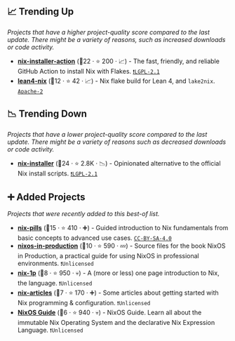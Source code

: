 ## 📈 Trending Up

_Projects that have a higher project-quality score compared to the last update. There might be a variety of reasons, such as increased downloads or code activity._

- <b><a href="https://github.com/DeterminateSystems/nix-installer-action">nix-installer-action</a></b> (🥇22 ·  ⭐ 200 · 📈) - The fast, friendly, and reliable GitHub Action to install Nix with Flakes. <code><a href="https://tldrlegal.com/search?q=LGPL-2.1">❗️LGPL-2.1</a></code>
- <b><a href="https://github.com/lenianiva/lean4-nix">lean4-nix</a></b> (🥈12 ·  ⭐ 42 · 📈) - Nix flake build for Lean 4, and `lake2nix`. <code><a href="http://bit.ly/3nYMfla">Apache-2</a></code>

## 📉 Trending Down

_Projects that have a lower project-quality score compared to the last update. There might be a variety of reasons such as decreased downloads or code activity._

- <b><a href="https://github.com/DeterminateSystems/nix-installer">nix-installer</a></b> (🥇24 ·  ⭐ 2.8K · 📉) - Opinionated alternative to the official Nix install scripts. <code><a href="https://tldrlegal.com/search?q=LGPL-2.1">❗️LGPL-2.1</a></code>

## ➕ Added Projects

_Projects that were recently added to this best-of list._

- <b><a href="https://github.com/NixOS/nix-pills">nix-pills</a></b> (🥈15 ·  ⭐ 410 · ➕) - Guided introduction to Nix fundamentals from basic concepts to advanced use cases. <code><a href="http://bit.ly/3mSooSG">CC-BY-SA-4.0</a></code>
- <b><a href="https://github.com/Gabriella439/nixos-in-production">nixos-in-production</a></b> (🥉10 ·  ⭐ 590 · 💤) - Source files for the book NixOS in Production, a practical guide for using NixOS in professional environments. <code>❗Unlicensed</code>
- <b><a href="https://github.com/tazjin/nix-1p">nix-1p</a></b> (🥉8 ·  ⭐ 950 · 💀) - A (more or less) one page introduction to Nix, the language. <code>❗Unlicensed</code>
- <b><a href="https://github.com/samdroid-apps/nix-articles">nix-articles</a></b> (🥉7 ·  ⭐ 170 · ➕) - Some articles about getting started with Nix programming & configuration. <code>❗Unlicensed</code>
- <b><a href="https://github.com/mikeroyal/NixOS-Guide">NixOS Guide</a></b> (🥉6 ·  ⭐ 940 · 💀) - NixOS Guide. Learn all about the immutable Nix Operating System and the declarative Nix Expression Language. <code>❗Unlicensed</code>

